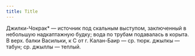 ```yaml
---
title: Title
---
```


Джилки-Чокрак* — источник под скальным выступом, заключенный в небольшую
надкаптажную будку; вода по трубам подавалась в корыта. В верх. балки Васильки,
к С от г. Калан-Баир — ср. тюрк. джылкы — табун; ср. джыллы — теплый.
